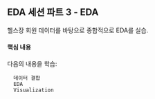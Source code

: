 EDA 세션 파트 3 - EDA
---------------

헬스장 회원 데이터를 바탕으로 종합적으로 EDA를 실습.


#### 핵심 내용

다음의 내용을 학습:
```
  데이터 결합
  EDA
  Visualization
```
